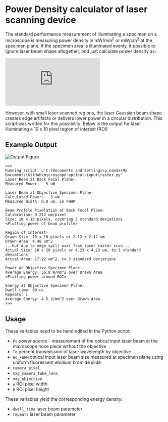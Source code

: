 Power Density calculator of laser scanning device
=================================================

The standard performance measurement of illuminating a specimen on a microscope is measuring power density in mW/mm<sup>2</sup> or mW/cm<sup>2</sup> at the specimen plane.  If the specimen area is illuminated evenly, it possible to ignore laser beam shape altogether, and just calculate power density as:

![equation](http://latex.codecogs.com/gif.latex?P_%7Bdensity%7D%3D%5Cfrac%7BP_%7Bobjective%7D%7D%7BArea%7D)

However, with small laser scanned regions, the laser Gaussian beam shape creates edge artifacts or delivers lower power in a circular distribution.  This script was written for this possibility.  Below is the output for laser illuminating a 10 x 10 pixel region of interest (ROI)


Example Output
--------------
<img src="https://github.com/downloads/omsai/microscope-optical-input/figure.png"
 alt="Output Figure" title="Laser beam profiles" />
```
>>> 
Running script: u'C:\Documents and Settings\p.nanda\My Documents\GitHub\microscope-optical-input\raster.py'
Laser Beam at Back Focal Plane-
Measured Power:   5 uW

Laser Beam at Objective Specimen Plane-
Calculated Power:   3 uW
Measured Width: 0.8 um, in FWHM

Beam Profile Pixelation at Back Focal Plane-
Calibration: 0.212 um/pixel
Size: 10 x 10 pixels, covering 3 standard deviations
<Plotting power of beam profile>

Region of Interest-
Drawn Size: 10 x 10 pixels or 2.12 x 2.12 um
Drawn Area: 4.48 um^2
...but due to edge spill over from laser raster scan...
Actual Size: 20 x 20 pixels or 4.23 x 4.23 um, to 3 standard deviations
Actual Area: 17.92 um^2, to 3 standard deviations

Power at Objective Specimen Plane-
Average Energy: 56.8 W/mm^2 over Drawn Area
<Plotting power around ROI>

Energy at Objective Specimen Plane-
Dwell time: 80 us
Repeats: 1
Average Energy: 4.5 J/mm^2 over Drawn Area
>>> 
```


Usage
-----
These variables need to be hand edited in the Python script:
*  `Ps` power source - measurement of the optical input laser beam at the microscope nose piece without the objective
*  `To` percent transmission of laser wavelength by objective
*  `Wo_FWHM` optical input laser beam size measured at specimen plane using uniform fluorescent ehidium bromide slide
*  `camera_pixel`
*  `mag_camera_tube_lens`
*  `mag_objective`
*  `w` ROI pixel width
*  `h` ROI pixel height

These variables yield the corresponding energy density:
*  `dwell_time` laser beam parameter
*  `repeats` laser beam parameter